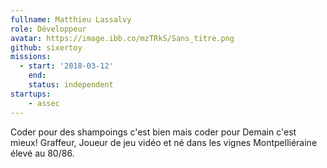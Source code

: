 ```yaml
---
fullname: Matthieu Lassalvy
role: Développeur
avatar: https://image.ibb.co/mzTRkS/Sans_titre.png
github: sixertoy
missions:
  - start: '2018-03-12'
    end:
    status: independent
startups:
    - assec
---
```


Coder pour des shampoings c'est bien mais coder pour Demain c'est mieux! Graffeur, Joueur de jeu vidéo et né dans les vignes Montpelliéraine élevé au 80/86.
